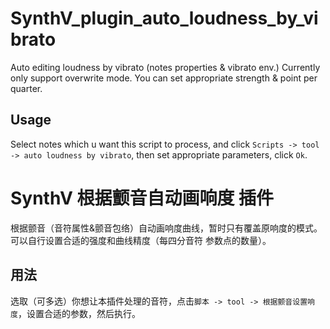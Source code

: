 # SynthV_plugin_auto_loudness_by_vibrato

Auto editing loudness by vibrato (notes properties &amp; vibrato env.) Currently only support overwrite mode. You can set appropriate strength & point per quarter.

## Usage

Select notes which u want this script to process, and click `Scripts -> tool -> auto loudness by vibrato`, then set appropriate parameters, click `Ok`.

# SynthV 根据颤音自动画响度 插件

根据颤音（音符属性&颤音包络）自动画响度曲线，暂时只有覆盖原响度的模式。可以自行设置合适的强度和曲线精度（每四分音符 参数点的数量）。

## 用法

选取（可多选）你想让本插件处理的音符，点击`脚本 -> tool -> 根据颤音设置响度`，设置合适的参数，然后执行。
